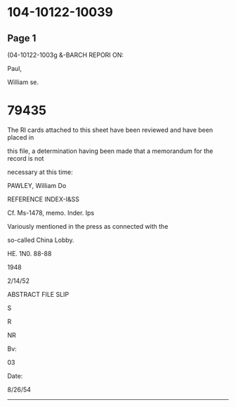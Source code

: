 # 104-10122-10039

## Page 1

(04-10122-1003g &-BARCH REPORI ON:

Paul,

William se.

# 79435

The RI cards attached to this sheet have been reviewed and have been placed in

this file, a determination having been made that a memorandum for the record is not

necessary at this time:

PAWLEY, William Do

REFERENCE INDEX-I&SS

Cf. Ms-1478, memo. Inder. Ips

Variously mentioned in the press as connected with the

so-called China Lobby.

HE. 1N0. 88-88

1948

2/14/52

ABSTRACT FILE SLIP

S

R

NR

Bv:

03

Date:

8/26/54

---

